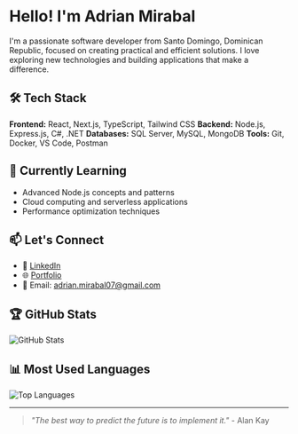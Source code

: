 # Hello! I'm Adrian Mirabal

I'm a passionate software developer from Santo Domingo, Dominican Republic, focused on creating practical and efficient solutions. I love exploring new technologies and building applications that make a difference.

## 🛠️ Tech Stack

**Frontend:** React, Next.js, TypeScript, Tailwind CSS
**Backend:** Node.js, Express.js, C#, .NET
**Databases:** SQL Server, MySQL, MongoDB
**Tools:** Git, Docker, VS Code, Postman

## 🌱 Currently Learning

- Advanced Node.js concepts and patterns
- Cloud computing and serverless applications
- Performance optimization techniques

## 📫 Let's Connect

- 💼 [LinkedIn](https://www.linkedin.com/in/adrianm07)
- 🌐 [Portfolio](https://adrmir.netlify.app/)
- 📧 Email: adrian.mirabal07@gmail.com

## 🏆 GitHub Stats

![GitHub Stats](https://github-readme-stats.vercel.app/api?username=WearyMench&show_icons=true&theme=radical)

## 📊 Most Used Languages

![Top Languages](https://github-readme-stats.vercel.app/api/top-langs/?username=WearyMench&layout=compact&theme=radical)

---

> _"The best way to predict the future is to implement it."_ - Alan Kay

<!--
**WearyMench/WearyMench** is a ✨ _special_ ✨ repository because its `README.md` (this file) appears on your GitHub profile.

Here are some ideas to get you started:

- 🔭 I'm currently working on ...
- 👯 I'm looking to collaborate on ...
- 🤔 I'm looking for help with ...
- 💬 Ask me about ...
- 📫 How to reach me: ...
- 😄 Pronouns: ...
- ⚡ Fun fact: ...
-->
